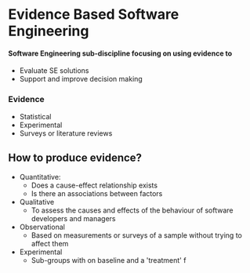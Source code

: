 # Evidence Based Software Engineering
#### Software Engineering sub-discipline focusing on using evidence to
- Evaluate SE solutions
- Support and improve decision making 
### Evidence
- Statistical
- Experimental
- Surveys or literature reviews

## How to produce evidence?
- Quantitative:
	- Does a cause-effect relationship exists
	- Is there an associations between factors
- Qualitative
	- To assess the causes and effects of the behaviour of software developers and managers
- Observational
	- Based on measurements or surveys of a sample without trying to affect them
- Experimental
	- Sub-groups with on baseline and a 'treatment' f
